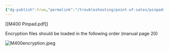 ```yaml
---
{"dg-publish":true,"permalink":"/troubleshooting/point-of-sales/pinpads/m400-pinpad/"}
---
```


[[M400 Pinpad.pdf]]

Encryption files should be loaded in the following order (manual page 20)

![M400encryption.jpeg](/img/user/Assets/Images/M400encryption.jpeg)